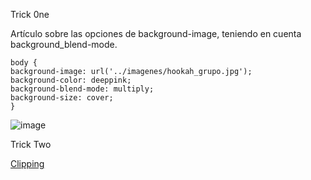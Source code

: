 Trick 0ne

Artículo sobre las opciones de background-image, teniendo en cuenta background_blend-mode.

```
body {
background-image: url('../imagenes/hookah_grupo.jpg');
background-color: deeppink;
background-blend-mode: multiply;
background-size: cover;
}
```
![image](https://user-images.githubusercontent.com/82242888/115936564-e42a6c80-a495-11eb-92fd-81544fdbd030.png)

Trick Two

[Clipping](https://bennettfeely.com/clippy/)
